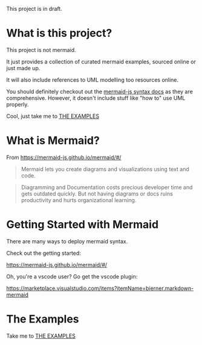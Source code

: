 This project is in draft.

# What is this project?

This project is not mermaid.  

It just provides a collection of curated mermaid examples, sourced online or just made up.  

It will also include references to UML modelling too resources online.  

You should definitely checkout out the [mermaid-js syntax docs](https://mermaid-js.github.io/mermaid/#/) as they are comprehensive.  However, it doesn't include stuff like "how to" use UML properly.

Cool, just take me to [THE EXAMPLES](mermaid/the-examples.md)


# What is Mermaid?

From https://mermaid-js.github.io/mermaid/#/

> Mermaid lets you create diagrams and visualizations using text and code.

> Diagramming and Documentation costs precious developer time and gets outdated quickly. But not having diagrams or docs ruins productivity and hurts organizational learning.


# Getting Started with Mermaid

There are many ways to deploy mermaid syntax.  

Check out the getting started: 

https://mermaid-js.github.io/mermaid/#/

Oh, you're a vscode user?  Go get the vscode plugin:

https://marketplace.visualstudio.com/items?itemName=bierner.markdown-mermaid
 

# The Examples

Take me to [THE EXAMPLES](mermaid/the-examples.md)
